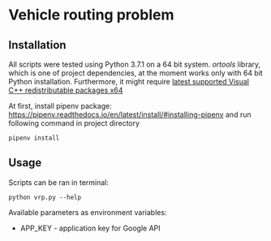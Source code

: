 # Vehicle routing problem

## Installation

All scripts were tested using Python 3.7.1 on a 64 bit system.
*ortools* library, which is one of project dependencies, 
at the moment works only with 64 bit Python installation. Furthermore, it might require 
[latest supported Visual C++ redistributable packages x64](https://support.microsoft.com/en-us/help/2977003/the-latest-supported-visual-c-downloads)

At first, install pipenv package:
https://pipenv.readthedocs.io/en/latest/install/#installing-pipenv
and run following command in project directory
```
pipenv install
```

## Usage

Scripts can be ran in terminal:

```
python vrp.py --help
```

Available parameters as environment variables:
- APP_KEY - application key for Google API